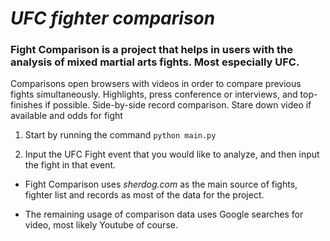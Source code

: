 # _**UFC fighter comparison**_

### Fight Comparison is a project that helps in users with the analysis of mixed martial arts fights. Most especially UFC.

Comparisons open browsers with videos in order to compare previous fights simultaneously. Highlights, press conference or interviews, and top-finishes if possible. Side-by-side record comparison. 
Stare down video if available and odds for fight 

1. Start by running the command `python main.py`

2. Input the UFC Fight event that you would like to analyze, and then input the fight in that event. 

- Fight Comparison uses _sherdog.com_ as the main source of fights, fighter list and records as most of the data for the project.

- The remaining usage of comparison data uses Google searches for video, most likely Youtube of course.
